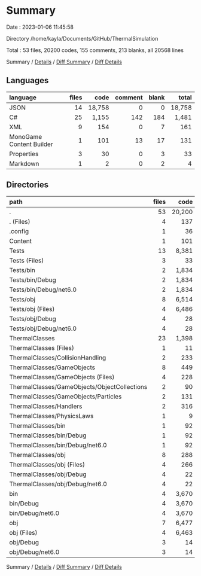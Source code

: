# Summary

Date : 2023-01-06 11:45:58

Directory /home/kayla/Documents/GitHub/ThermalSimulation

Total : 53 files,  20200 codes, 155 comments, 213 blanks, all 20568 lines

Summary / [Details](details.md) / [Diff Summary](diff.md) / [Diff Details](diff-details.md)

## Languages
| language | files | code | comment | blank | total |
| :--- | ---: | ---: | ---: | ---: | ---: |
| JSON | 14 | 18,758 | 0 | 0 | 18,758 |
| C# | 25 | 1,155 | 142 | 184 | 1,481 |
| XML | 9 | 154 | 0 | 7 | 161 |
| MonoGame Content Builder | 1 | 101 | 13 | 17 | 131 |
| Properties | 3 | 30 | 0 | 3 | 33 |
| Markdown | 1 | 2 | 0 | 2 | 4 |

## Directories
| path | files | code | comment | blank | total |
| :--- | ---: | ---: | ---: | ---: | ---: |
| . | 53 | 20,200 | 155 | 213 | 20,568 |
| . (Files) | 4 | 137 | 11 | 26 | 174 |
| .config | 1 | 36 | 0 | 0 | 36 |
| Content | 1 | 101 | 13 | 17 | 131 |
| Tests | 13 | 8,381 | 22 | 17 | 8,420 |
| Tests (Files) | 3 | 33 | 11 | 9 | 53 |
| Tests/bin | 2 | 1,834 | 0 | 0 | 1,834 |
| Tests/bin/Debug | 2 | 1,834 | 0 | 0 | 1,834 |
| Tests/bin/Debug/net6.0 | 2 | 1,834 | 0 | 0 | 1,834 |
| Tests/obj | 8 | 6,514 | 11 | 8 | 6,533 |
| Tests/obj (Files) | 4 | 6,486 | 0 | 0 | 6,486 |
| Tests/obj/Debug | 4 | 28 | 11 | 8 | 47 |
| Tests/obj/Debug/net6.0 | 4 | 28 | 11 | 8 | 47 |
| ThermalClasses | 23 | 1,398 | 99 | 146 | 1,643 |
| ThermalClasses (Files) | 1 | 11 | 0 | 2 | 13 |
| ThermalClasses/CollisionHandling | 2 | 233 | 46 | 26 | 305 |
| ThermalClasses/GameObjects | 8 | 449 | 22 | 65 | 536 |
| ThermalClasses/GameObjects (Files) | 4 | 228 | 8 | 37 | 273 |
| ThermalClasses/GameObjects/ObjectCollections | 2 | 90 | 2 | 10 | 102 |
| ThermalClasses/GameObjects/Particles | 2 | 131 | 12 | 18 | 161 |
| ThermalClasses/Handlers | 2 | 316 | 20 | 43 | 379 |
| ThermalClasses/PhysicsLaws | 1 | 9 | 0 | 2 | 11 |
| ThermalClasses/bin | 1 | 92 | 0 | 0 | 92 |
| ThermalClasses/bin/Debug | 1 | 92 | 0 | 0 | 92 |
| ThermalClasses/bin/Debug/net6.0 | 1 | 92 | 0 | 0 | 92 |
| ThermalClasses/obj | 8 | 288 | 11 | 8 | 307 |
| ThermalClasses/obj (Files) | 4 | 266 | 0 | 0 | 266 |
| ThermalClasses/obj/Debug | 4 | 22 | 11 | 8 | 41 |
| ThermalClasses/obj/Debug/net6.0 | 4 | 22 | 11 | 8 | 41 |
| bin | 4 | 3,670 | 0 | 0 | 3,670 |
| bin/Debug | 4 | 3,670 | 0 | 0 | 3,670 |
| bin/Debug/net6.0 | 4 | 3,670 | 0 | 0 | 3,670 |
| obj | 7 | 6,477 | 10 | 7 | 6,494 |
| obj (Files) | 4 | 6,463 | 0 | 0 | 6,463 |
| obj/Debug | 3 | 14 | 10 | 7 | 31 |
| obj/Debug/net6.0 | 3 | 14 | 10 | 7 | 31 |

Summary / [Details](details.md) / [Diff Summary](diff.md) / [Diff Details](diff-details.md)